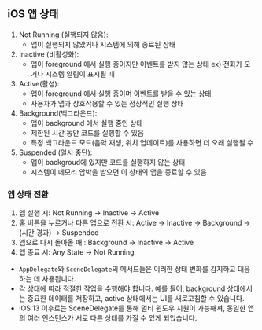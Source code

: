 ## iOS 앱 상태 

1. Not Running (실행되지 않음):
   - 앱이 실행되지 않았거나 시스템에 의해 종료된 상태
2. Inactive (비활성화):
   - 앱이 foreground 에서 실행 중이지만 이벤트를 받지 않는 상태
   ex) 전화가 오거나 시스템 알림이 표시될 때
3. Active(활성):
   - 앱이 foreground 에서 실행 중이며 이벤트를 받을 수 있는 상태
   - 사용자가 앱과 상호작용할 수 있는 정상적인 실행 상태
4. Background(백그라운드):
   - 앱이 background 에서 실행 중인 상태
   - 제한된 시간 동안 코드를 실행할 수 있음
   - 특정 백그라운드 모드(음악 재생, 위치 업데이트)를 사용하면 더 오래 실행될 수 
5. Suspended (일시 중단):
   - 앱이 backgroud에 있지만 코드를 실행하지 않는 상태
   - 시스템이 메모리 압박을 받으면 이 상태의 앱을 종료할 수 있음

### 앱 상태 전환
1. 앱 실행 시: Not Running -> Inactive -> Active
2. 홈 버튼을 누르거나 다른 앱으로 전환 시: Active -> Inactive -> Background -> (시간 경과) -> Suspended
3. 앱으로 다시 돌아올 때 : Background -> Inactive -> Active
4. 앱 종료 시: Any State -> Not Running


- `AppDelegate`와 `SceneDelegate`의 메서드들은 이러한 상태 변화를 감지하고 대응하는 데 사용됩니다.
- 각 상태에 따라 적절한 작업을 수행해야 합니다. 예를 들어, background 상태에서는 중요한 데이터를 저장하고, active 상태에서는 UI를 새로고침할 수 있습니다.
- iOS 13 이후로는 SceneDelegate를 통해 멀티 윈도우 지원이 가능해져, 동일한 앱의 여러 인스턴스가 서로 다른 상태를 가질 수 있게 되었습니다.


